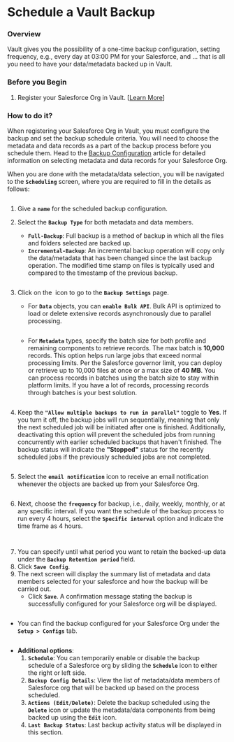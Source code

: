 # Schedule a Vault Backup

### Overview <a href="#overview" id="overview"></a>

Vault gives you the possibility of a one-time backup configuration, setting frequency, e.g., every day at 03:00 PM for your Salesforce, and ... that is all you need to have your data/metadata backed up in Vault.&#x20;

### Before you Begin <a href="#before-you-begin" id="before-you-begin"></a>

1. Register your Salesforce Org in Vault. \[[Learn More](../../configuring-vault/registering-salesforce-org/)]

### How to do it? <a href="#how-to-do-it" id="how-to-do-it"></a>

When registering your Salesforce Org in Vault, you must configure the backup and set the backup schedule criteria. You will need to choose the metadata and data records as a part of the backup process before you schedule them. Head to the [Backup Configuration](../../configuring-vault/registering-salesforce-org/setup-backup-configuration-for-salesforce-org.md) article for detailed information on selecting metadata and data records for your Salesforce Org.

When you are done with the metadata/data selection, you will be navigated to the **`Scheduling`** screen, where you are required to fill in the details as follows:

<figure><img src="../../../../.gitbook/assets/image (4) (1) (1) (1) (1) (1) (1) (1) (1) (1) (1) (1) (1) (1) (1) (1).png" alt=""><figcaption></figcaption></figure>

1. Give a **`name`** for the scheduled backup configuration.
2.  Select the **`Backup Type`** for both metadata and data members.

    * **`Full-Backup`**: Full backup is a method of backup in which all the files and folders selected are backed up.
    * **`Incremental-Backup`**: An incremental backup operation will copy only the data/metadata that has been changed since the last backup operation. The modified time stamp on files is typically used and compared to the timestamp of the previous backup.

    <figure><img src="../../../../.gitbook/assets/image (5) (1) (1) (1) (1) (1) (1) (1) (1) (1) (1) (1) (1) (1) (1) (1).png" alt=""><figcaption></figcaption></figure>
3.  Click on the <img src="../../../../.gitbook/assets/image (70) (1) (1) (1) (1).png" alt="" data-size="line"> icon to go to the **`Backup Settings`** page.

    * For **`Data`** objects, you can **`enable Bulk API`**. Bulk API is optimized to load or delete extensive records asynchronously due to parallel processing.&#x20;

    <figure><img src="../../../../.gitbook/assets/image (6) (1) (1) (1) (1) (1) (1) (1) (1) (1) (1) (1) (1) (1) (1).png" alt=""><figcaption></figcaption></figure>

    * For **`Metadata`** types, specify the batch size for both profile and remaining components to retrieve records. The max batch is **10,000** records. This option helps run large jobs that exceed normal processing limits. Per the Salesforce governor limit, you can deploy or retrieve up to 10,000 files at once or a max size of **40 MB**. You can process records in batches using the batch size to stay within platform limits. If you have a lot of records, processing records through batches is your best solution.

    <figure><img src="../../../../.gitbook/assets/image (7) (1) (1) (1) (1) (1) (1) (1) (1) (1) (1) (1) (1) (1) (1).png" alt=""><figcaption></figcaption></figure>
4. Keep the **`"Allow multiple backups to run in parallel"`** toggle to **Yes**. If you turn it off, the backup jobs will run sequentially, meaning that only the next scheduled job will be initiated after one is finished. Additionally, deactivating this option will prevent the scheduled jobs from running concurrently with earlier scheduled backups that haven't finished. The backup status will indicate the **"Stopped"** status for the recently scheduled jobs if the previously scheduled jobs are not completed.

<figure><img src="../../../../.gitbook/assets/image (8) (1) (1) (1) (1) (1) (1) (1) (1) (1) (1) (1) (1) (1) (1).png" alt=""><figcaption></figcaption></figure>

5. Select the **`email notification`** icon to receive an email notification whenever the objects are backed up from your Salesforce Org.

<figure><img src="../../../../.gitbook/assets/image (9) (1) (1) (1) (1) (1) (1) (1) (1) (1) (1) (1) (1) (1) (1).png" alt=""><figcaption></figcaption></figure>

6. Next, choose the **`frequency`** for backup, i.e., daily, weekly, monthly, or at any specific interval. If you want the schedule of the backup process to run every 4 hours, select the **`Specific interval`** option and indicate the time frame as 4 hours.

<figure><img src="../../../../.gitbook/assets/image (10) (1) (1) (1) (1) (1) (1) (1) (1) (1) (1) (1) (1) (1) (1).png" alt=""><figcaption></figcaption></figure>

<figure><img src="../../../../.gitbook/assets/image (11) (1) (1) (1) (1) (1) (1) (1) (1) (1) (1) (1) (1) (1) (1).png" alt=""><figcaption></figcaption></figure>

7. You can specify until what period you want to retain the backed-up data under the **`Backup Retention period`** field.
8. Click **`Save Config`**.
9. The next screen will display the summary list of metadata and data members selected for your salesforce and how the backup will be carried out.
   * Click **`Save`**. A confirmation message stating the backup is successfully configured for your Salesforce org will be displayed.

<figure><img src="../../../../.gitbook/assets/image (12) (1) (1) (1) (1) (1) (1) (1) (1) (1) (1) (1) (1) (1) (1).png" alt=""><figcaption></figcaption></figure>

* You can find the backup configured for your Salesforce Org under the **`Setup > Configs`** tab.

<figure><img src="../../../../.gitbook/assets/image (13) (1) (1) (1) (1) (1) (1) (1) (1) (1) (1) (1) (1) (1).png" alt=""><figcaption></figcaption></figure>

* **Additional options**:
  1. **`Schedule`**: You can temporarily enable or disable the backup schedule of a Salesforce org by sliding the **`Schedule`** icon to either the right or left side.
  2. **`Backup Config Details`**: View the list of metadata/data members of Salesforce org that will be backed up based on the process scheduled.
  3. **`Actions (Edit/Delete)`**: Delete the backup scheduled using the **`Delete`** icon or update the metadata/data components from being backed up using the **`Edit`** icon.
  4. **`Last Backup Status`**: Last backup activity status will be displayed in this section.
